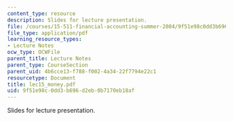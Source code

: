```yaml
---
content_type: resource
description: Slides for lecture presentation.
file: /courses/15-511-financial-accounting-summer-2004/9f51e98c0dd3b696d2eb0b7170eb18af_lec15_money.pdf
file_type: application/pdf
learning_resource_types:
- Lecture Notes
ocw_type: OCWFile
parent_title: Lecture Notes
parent_type: CourseSection
parent_uid: 4b6cce13-f788-f002-4a34-22f7794e22c1
resourcetype: Document
title: lec15_money.pdf
uid: 9f51e98c-0dd3-b696-d2eb-0b7170eb18af
---
```

Slides for lecture presentation.

